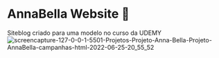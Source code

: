 # AnnaBella Website 📸
Siteblog criado para uma modelo  no curso da UDEMY
![screencapture-127-0-0-1-5501-Projetos-Projeto-Anna-Bella-Projeto-AnnaBella-campanhas-html-2022-06-25-20_55_52](https://user-images.githubusercontent.com/102835801/175794100-7a667c66-59f5-4610-ad6f-a2a0499b4d17.png)

